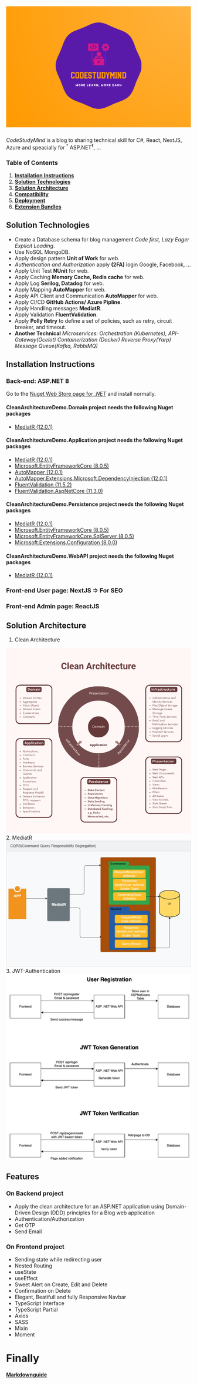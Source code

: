# ![CodeStudyMind](./images/logo.png)
*CodeStudyMind* is a blog to sharing technical skill for C#, React, NextJS, Azure and speacially for <sup>&dagger;</sup> ASP.NET<sup>&Dagger;</sup>, ...
### Table of Contents
1. **[Installation Instructions](#installation-instructions)**<br>
2. **[Solution Technologies](#Solution-technologies)**<be>
3. **[Solution Architecture](#solution-architecture)**<br>
4. **[Compatibility](#compatibility)**<br>
5. **[Deployment](#deployment)**<br>
6. **[Extension Bundles](#extension-bundles)**<br>

## Solution Technologies
* Create a Database schema for blog management *Code first, Lazy Eager Explicit Loading*.
* Use NoSQL MongoDB.
* Apply design pattern **Unit of Work** for web.
* *Authentication and Authorization* apply **(2FA)** login Google, Facebook, ...
* Apply Unit Test **NUnit** for web.
* Apply Caching **Memory Cache, Redis cache** for web.
* Apply Log **Serilog, Datadog** for web.
* Apply Mapping **AutoMapper** for web.
* Apply API Client and Communication **AutoMapper** for web.
* Apply CI/CD **GitHub Actions/ Azure Pipline**.
* Apply Handling messages  **MediatR**.
* Apply Validation **FluentValidation**.
* Apply **Polly Retry** to define a set of policies, such as retry, circuit breaker, and timeout.
* **Another Technical** *Microservices: Orchestration (Kubernetes), API-Gateway(Ocelot) Containerization (Docker) Reverse Proxy(Yarp) Message Queue(Kafka, RabbiMQ)*

## Installation Instructions

### Back-end: ASP.NET 8
Go to the [Nuget Web Store page for *.NET*](https://www.nuget.org/packages/) and install normally.

#### CleanArchitectureDemo.Domain project needs the following Nuget packages

- [MediatR (12.0.1)](https://www.nuget.org/packages/MediatR)

#### CleanArchitectureDemo.Application project needs the following Nuget packages

- [MediatR (12.0.1)](https://www.nuget.org/packages/MediatR)
- [Microsoft.EntityFrameworkCore (8.0.5)](https://www.nuget.org/packages/Microsoft.EntityFrameworkCore)
- [AutoMapper (12.0.1)](https://www.nuget.org/packages/automapper/)
- [AutoMapper.Extensions.Microsoft.DependencyInjection (12.0.1)](https://www.nuget.org/packages/AutoMapper.Extensions.Microsoft.DependencyInjection)
- [FluentValidation (11.5.2)]("https://www.nuget.org/packages/FluentValidation)
- [FluentValidation.AspNetCore (11.3.0)](https://www.nuget.org/packages/FluentValidation.AspNetCore)

#### CleanArchitectureDemo.Persistence project needs the following Nuget packages

- [MediatR (12.0.1)](https://www.nuget.org/packages/MediatR)
- [Microsoft.EntityFrameworkCore (8.0.5)](https://www.nuget.org/packages/Microsoft.EntityFrameworkCore)
- [Microsoft.EntityFrameworkCore.SqlServer (8.0.5)](https://www.nuget.org/packages/Microsoft.EntityFrameworkCore.SqlServer/)
- [Microsoft.Extensions.Configuration (8.0.0)](https://www.nuget.org/packages/Microsoft.Extensions.Configuration/)

#### CleanArchitectureDemo.WebAPI project needs the following Nuget packages

- [MediatR (12.0.1)](https://www.nuget.org/packages/MediatR)

### Front-end User page: NextJS => For SEO
### Front-end Admin page: ReactJS
## Solution Architecture

1. Clean Architecture
<img src="./images/Clean-Architecture.png" />
2. MediatR
<img src="./images/mediatR.jpeg" />
3. JWT-Authentication
<img src="./images/jwt-authentication-flows.webp" />


## Features
### On Backend project
- Apply the clean architecture for an ASP.NET application using Domain-Driven Design (DDD) principles for a Blog web application
- Authentication/Authorization
- Get OTP 
- Send Email 

### On Frontend project

-  Sending state while redirecting user
-  Nested Routing
-  useState
-  useEffect
-  Sweet Alert on Create, Edit and Delete
-  Confirmation on Delete
-  Elegant, Beatifull and fully Responsive Navbar
-  TypeScript Interface
-  TypeScript Partial
-  Axios
-  SASS
-  Mixin
-  Moment

# Finally

[**Markdownguide**](https://www.markdownguide.org/basic-syntax/)<br>
